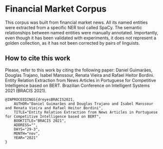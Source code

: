 # Financial Market Corpus

This corpus was built from financial market news. All its named entities were extracted from a specific NER tool called SpaCy. The semantic relationships between named entities were manually annotated. Importantly, even though it has been validated with experiments, it does not represent a golden collection, as it has not been corrected by pairs of linguists.

## How to cite this work
Please, refer to this work by citing the following paper: Daniel Guimarães, Douglas Trajano, Isabel Manssour, Renata Vieira and Rafael Heitor Bordini. Entity Relation Extraction from News Articles in Portuguese for Competitive Intelligence based on BERT. Brazilian Conference on Intelligent Systems 2021 (BRACIS 2021).

```
@INPROCEEDINGS{dreyesBRACIS2021,
    AUTHOR="Daniel Guimarães and Douglas Trajano and Isabel Manssour and Renata Vieira and Rafael Heitor Bordini",
    TITLE="Entity Relation Extraction from News Articles in Portuguese for Competitive Intelligence based on BERT",
    BOOKTITLE="BRACIS 2021",
    ADDRESS="",
    DAYS="29-3",
    MONTH="nov",
    YEAR="2021"
}
```
